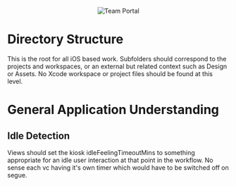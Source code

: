 <p align="center" >
  <img src="https://remotelyyours.teamworklive.com/ProjectOverview.htm?sp=l2197159" alt="Team Portal" title="Team Portal">
</p>

# Directory Structure

This is the root for all iOS based work.  Subfolders should correspond to the
projects and workspaces, or an external but related context such as Design or
Assets.  No Xcode workspace or project files should be found at this level.

# General Application Understanding

## Idle Detection

Views should set the kiosk idleFeelingTimeoutMins to something appropriate for
an idle user interaction at that point in the workflow.  No sense each vc having
it's own timer which would have to be switched off on segue.